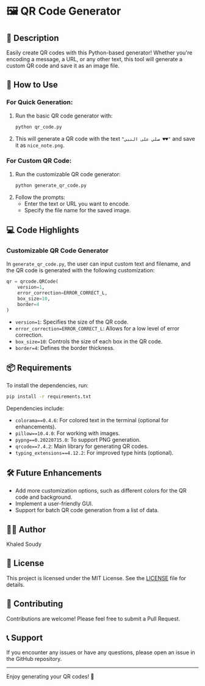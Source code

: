 
# 🖼️ QR Code Generator

## 📖 Description

Easily create QR codes with this Python-based generator! Whether you're encoding a message, a URL, or any other text, this tool will generate a custom QR code and save it as an image file.

## 🚀 How to Use

### For Quick Generation:
1. Run the basic QR code generator with:
   ```bash
   python qr_code.py
   ```
2. This will generate a QR code with the text `"صلي على النبي ♥♥"` and save it as `nice_note.png`.

### For Custom QR Code:
1. Run the customizable QR code generator:
   ```bash
   python generate_qr_code.py
   ```
2. Follow the prompts:
   - Enter the text or URL you want to encode.
   - Specify the file name for the saved image.

## 💻 Code Highlights

### Customizable QR Code Generator

In `generate_qr_code.py`, the user can input custom text and filename, and the QR code is generated with the following customization:

```python
qr = qrcode.QRCode(
    version=1,
    error_correction=ERROR_CORRECT_L,
    box_size=10,
    border=4
)
```

- `version=1`: Specifies the size of the QR code.
- `error_correction=ERROR_CORRECT_L`: Allows for a low level of error correction.
- `box_size=10`: Controls the size of each box in the QR code.
- `border=4`: Defines the border thickness.

## 📦 Requirements

To install the dependencies, run:
```bash
pip install -r requirements.txt
```

Dependencies include:
- `colorama==0.4.6`: For colored text in the terminal (optional for enhancements).
- `pillow==10.4.0`: For working with images.
- `pypng==0.20220715.0`: To support PNG generation.
- `qrcode==7.4.2`: Main library for generating QR codes.
- `typing_extensions==4.12.2`: For improved type hints (optional).

## 🛠️ Future Enhancements

- Add more customization options, such as different colors for the QR code and background.
- Implement a user-friendly GUI.
- Support for batch QR code generation from a list of data.

## 👨‍💻 Author

Khaled Soudy

## 📄 License

This project is licensed under the MIT License. See the [LICENSE](LICENSE) file for details.

## 🤝 Contributing

Contributions are welcome! Please feel free to submit a Pull Request.

## 📞 Support

If you encounter any issues or have any questions, please open an issue in the GitHub repository.

---

Enjoy generating your QR codes! 🎉
